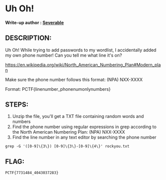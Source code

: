 # Uh Oh!
#### Write-up author : [Severable](https://github.com/Severable)

## DESCRIPTION:
Uh Oh! While trying to add passwords to my wordlist, I accidentally added my own phone number! Can you tell me what line it's on?

https://en.wikipedia.org/wiki/North_American_Numbering_Plan#Modern_plan

Make sure the phone number follows this format: (NPA) NXX-XXXX

Format: PCTF{linenumber_phonenumonlynumbers}

## STEPS:
1. Unzip the file, you'll get a TXT file containing random words and numbers
2. Find the phone number using regular expressions in grep according to the North American Numbering Plan: (NPA) NXX-XXXX
3. Find the line number in any text editor by searching the phone number

```
grep -G '([0-9]\{3\}) [0-9]\{3\}-[0-9]\{4\}' rockyou.txt
```

## FLAG:

```
PCTF{7731484_4043037283}
```
